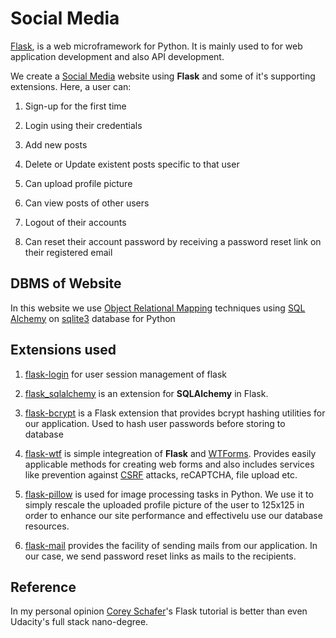# Social Media

[Flask](http://flask.pocoo.org/docs/1.0/), is a web microframework for Python. It is mainly used to for web application development and also API development.

We create a [Social Media](https://en.wikipedia.org/wiki/Social_media) website using **Flask** and some of it's supporting extensions. Here, a user can:


1. Sign-up for the first time

2. Login using their credentials

3. Add new posts

4. Delete or Update existent posts specific to that user

5. Can upload profile picture

6. Can view posts of other users

7. Logout of their accounts

8. Can reset their account password by receiving a password reset link on their registered email



## DBMS of Website

In this website we use [Object Relational Mapping](https://searchwindevelopment.techtarget.com/definition/object-relational-mapping) techniques using [SQL Alchemy](https://www.sqlalchemy.org/) on [sqlite3](https://docs.python.org/2/library/sqlite3.html) database for Python



## Extensions used


1. [flask-login](https://flask-login.readthedocs.io/en/latest/) for user session management of flask

2. [flask_sqlalchemy](https://flask-sqlalchemy.palletsprojects.com/en/2.x/quickstart/#a-minimal-application) is an extension for **SQLAlchemy** in Flask.

3. [flask-bcrypt](https://flask-bcrypt.readthedocs.io/en/latest/) is a Flask extension that provides bcrypt hashing utilities for our application. Used to hash user passwords before storing to database

4. [flask-wtf](https://flask-wtf.readthedocs.io/en/stable/) is simple integreation of **Flask** and [WTForms](https://wtforms.readthedocs.io/en/stable/). Provides easily applicable methods for creating web forms and also includes services like prevention against [CSRF](https://www.owasp.org/index.php/Cross-Site_Request_Forgery_(CSRF)) attacks, reCAPTCHA, file upload etc.

5. [flask-pillow](https://auth0.com/blog/image-processing-in-python-with-pillow/) is used for image processing tasks in Python. We use it to simply rescale the uploaded profile picture of the user to 125x125 in order to enhance our site performance and effectivelu use our database resources.

6. [flask-mail](https://pythonhosted.org/Flask-Mail/) provides the facility of sending mails from our application. In our case, we send password reset links as mails to the recipients.


## Reference

In my personal opinion [Corey Schafer](https://coreyms.com/)'s Flask tutorial is better than even Udacity's full stack nano-degree.
